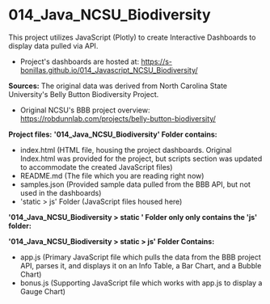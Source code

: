 # 014_Java_NCSU_Biodiversity
This project utilizes JavaScript (Plotly) to create Interactive Dashboards to display data pulled via API.  
- Project's dashboards are hosted at: https://s-bonillas.github.io/014_Javascript_NCSU_Biodiversity/

**Sources:**
The original data was derived from North Carolina State University's Belly Button Biodiversity Project.
- Original NCSU's BBB project overview: https://robdunnlab.com/projects/belly-button-biodiversity/

**Project files:**
**'014_Java_NCSU_Biodiversity' Folder contains:**
- index.html (HTML file, housing the project dashboards.  Original Index.html was provided for the project, but scripts section was updated to accommodate the created JavaScript files)
- README.md (The file which you are reading right now)
- samples.json (Provided sample data pulled from the BBB API, but not used in the dashboards)
- 'static > js' Folder (JavaScript files housed here)

**'014_Java_NCSU_Biodiversity > static ' Folder only only contains the 'js' folder:**

**'014_Java_NCSU_Biodiversity > static > js' Folder Contains:**
- app.js (Primary JavaScript file which pulls the data from the BBB project API, parses it, and displays it on an Info Table, a Bar Chart, and a Bubble Chart)
- bonus.js (Supporting JavaScript file which works with app.js to display a Gauge Chart)



